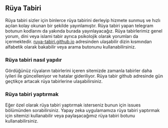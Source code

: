## Rüya Tabiri

Rüya tabiri sizler için binlerce rüya tabirini derleyip hizmete sunmuş ve hızlı açılan kolay okunan bir şekilde yayınlamıştır. Rüya tabiri yapan telegram botunun kodlarını da yakında burada yayınlayacağız. Rüya tabirlerimiz genel yorum, dini veya islami tabir ayrıca psikolojik olarak yorumları da içermektedir. [ruya-tabiri.github.io](https://ruya-tabiri.github.io) adresinden ulaşabilir dizin kısmından alfabetik olarak bakabilir veya arama butonunu kullanabilirsiniz.

### Rüya tabiri nasıl yapılır

Gördüğünüz rüyaların tabirlerini içeren sitemizde zamanla tabirler daha iyileri ile güncelleniyor ve hatalar gideriliyor. Rüya tabir github adresinde gün geçtikçe artacak rüya tabirlerine ulaşabilirsiniz.

### Rüya tabiri yaptırmak

Eğer özel olarak rüya tabiri yaptırmak isterseniz bunun için issues bölümünden sorabilirsiniz. Yapay zeka uygulamamıza rüya tabiri yaptırmak için sitemizi kullanabilir veya paylaşacağımız rüya tabiri botunu kullanabilirsiniz.
